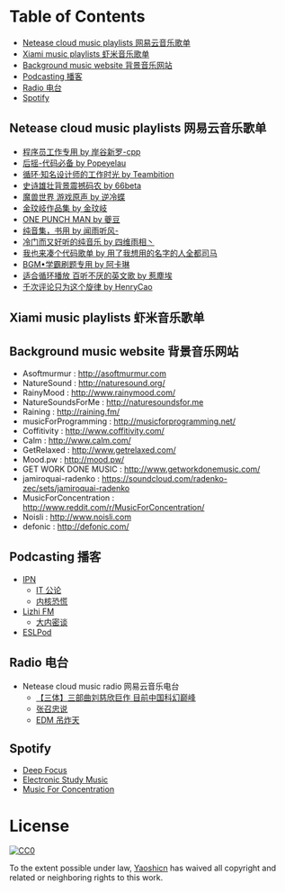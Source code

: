 # Table of Contents

- [Netease cloud music playlists 网易云音乐歌单](#netease-cloud-music-playlists-网易云音乐歌单)
- [Xiami music playlists 虾米音乐歌单](#xiami-music-playlists-虾米音乐歌单)
- [Background music website 背景音乐网站](#background-music-website-背景音乐网站)
- [Podcasting 播客](#podcasting-播客)
- [Radio 电台](#radio-电台)
- [Spotify](#spotify)

## Netease cloud music playlists 网易云音乐歌单

- [程序员工作专用 by 岸谷新罗-cpp](http://music.163.com/#/playlist?id=83848216)
- [后摇-代码必备 by Popeyelau](http://music.163.com/#/playlist?id=6948994)
- [循环·知名设计师的工作时光 by Teambition](http://music.163.com/#/playlist?id=22215137)
- [史诗雄壮背景震撼码农 by 66beta](http://music.163.com/#/playlist?id=21031673)
- [魔兽世界 游戏原声 by 逆冷蝶](http://music.163.com/#/playlist?id=22868986)
- [金玟岐作品集 by 金玟岐](http://music.163.com/#/album?id=2767540)
- [ONE PUNCH MAN by 夔豆](http://music.163.com/#/playlist?id=157621355)
- [纯音集，书用 by 闻雨听风-](http://music.163.com/#/m/playlist?id=107312674)
- [冷门而又好听的纯音乐 by 四维雨相丶](http://music.163.com/#/m/playlist?id=119093004)
- [我也来凑个代码歌单 by 用了我想用的名字的人全都司马](http://music.163.com/#/playlist?id=172006515)
- [BGM•学霸刷题专用 by 阿卡琳](http://music.163.com/#/playlist?id=91545874)
- [适合循环播放 百听不厌的英文歌 by 惹塵埃](http://music.163.com/#/playlist?id=3848468)
- [千次评论只为这个旋律 by HenryCao](http://music.163.com/#/playlist?id=60498371)

## Xiami music playlists 虾米音乐歌单

## Background music website 背景音乐网站

- Asoftmurmur : http://asoftmurmur.com
- NatureSound : http://naturesound.org/
- RainyMood : http://www.rainymood.com/
- NatureSoundsForMe : http://naturesoundsfor.me
- Raining : http://raining.fm/
- musicForProgramming : http://musicforprogramming.net/
- Coffitivity : http://www.coffitivity.com/
- Calm : http://www.calm.com/
- GetRelaxed : http://www.getrelaxed.com/
- Mood.pw : http://mood.pw/
- GET WORK DONE MUSIC : http://www.getworkdonemusic.com/
- jamiroquai-radenko : https://soundcloud.com/radenko-zec/sets/jamiroquai-radenko
- MusicForConcentration : http://www.reddit.com/r/MusicForConcentration/
- Noisli : http://www.noisli.com
- defonic : http://defonic.com/

## Podcasting 播客

- [IPN](https://ipn.li)
	- [IT 公论](https://ipn.li/itgonglun/)
	- [内核恐慌](https://ipn.li/kernelpanic/)
- [Lizhi FM](http://www.lizhi.fm)
	- [大内密谈](http://www.lizhi.fm/14275/)
- [ESLPod](http://www.eslpod.com/website/index_new.html)

## Radio 电台

- Netease cloud music radio 网易云音乐电台
	- [【三体】三部曲刘慈欣巨作 目前中国科幻巅峰](http://music.163.com/#/djradio?id=3244011)
	- [张召忠说](http://music.163.com/#/djradio?id=5375024)
	- [EDM 吊炸天](http://music.163.com/#/djradio?id=5125016)

## Spotify

- [Deep Focus](https://play.spotify.com/user/spotify/playlist/2ujjMpFriZ2nayLmrD1Jgl)
- [Electronic Study Music](https://open.spotify.com/user/spotify/playlist/65y98W0UItf73DJKVgylTP)
- [Music For Concentration](https://play.spotify.com/user/spotify_uk_/playlist/1iHelgbMaB7G1bjMbABPRe)

# License

[![CC0](https://i.creativecommons.org/p/zero/1.0/88x31.png)](https://creativecommons.org/publicdomain/zero/1.0/)

To the extent possible under law, [Yaoshicn](https://github.com/Yaoshicn) has waived all copyright and related or neighboring rights to this work.
